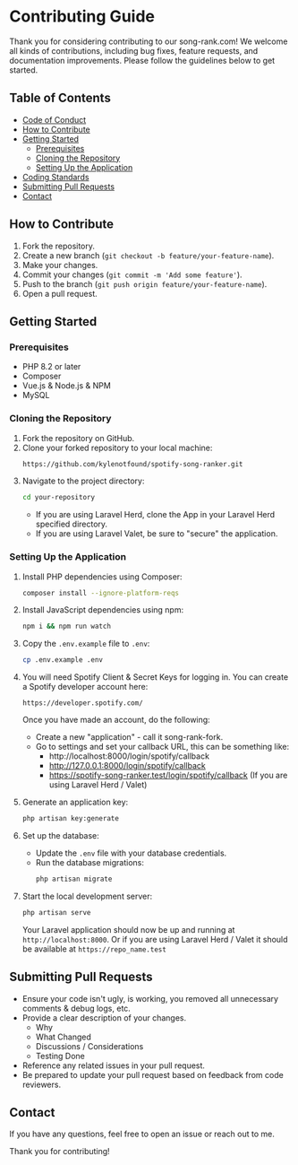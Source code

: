 # Contributing Guide

Thank you for considering contributing to our song-rank.com! We welcome all kinds of contributions, including bug fixes, feature requests, and documentation improvements. Please follow the guidelines below to get started.

## Table of Contents
- [Code of Conduct](#code-of-conduct)
- [How to Contribute](#how-to-contribute)
- [Getting Started](#getting-started)
  - [Prerequisites](#prerequisites)
  - [Cloning the Repository](#cloning-the-repository)
  - [Setting Up the Application](#setting-up-the-application)
- [Coding Standards](#coding-standards)
- [Submitting Pull Requests](#submitting-pull-requests)
- [Contact](#contact)


## How to Contribute
1. Fork the repository.
2. Create a new branch (`git checkout -b feature/your-feature-name`).
3. Make your changes.
4. Commit your changes (`git commit -m 'Add some feature'`).
5. Push to the branch (`git push origin feature/your-feature-name`).
6. Open a pull request.

## Getting Started

### Prerequisites
- PHP 8.2 or later
- Composer
- Vue.js & Node.js & NPM
- MySQL

### Cloning the Repository
1. Fork the repository on GitHub.
2. Clone your forked repository to your local machine:
    ```sh
    https://github.com/kylenotfound/spotify-song-ranker.git
    ```
3. Navigate to the project directory:
    ```sh
    cd your-repository
    ```
    - If you are using Laravel Herd, clone the App in your Laravel Herd specified directory. 
    - If you are using Laravel Valet, be sure to "secure" the application.

### Setting Up the Application
1. Install PHP dependencies using Composer:
    ```sh
    composer install --ignore-platform-reqs
    ```
2. Install JavaScript dependencies using npm:
    ```sh
    npm i && npm run watch
    ```
3. Copy the `.env.example` file to `.env`:
    ```sh
    cp .env.example .env
    ```
4. You will need Spotify Client & Secret Keys for logging in. You can create a Spotify developer account here: 
    ```
    https://developer.spotify.com/
    ```
    Once you have made an account, do the following:
    - Create a new "application" - call it song-rank-fork.
    - Go to settings and set your callback URL, this can be something like:
        - http://localhost:8000/login/spotify/callback
        - http://127.0.0.1:8000/login/spotify/callback
        - https://spotify-song-ranker.test/login/spotify/callback (If you are using Laravel Herd / Valet)

4. Generate an application key:
    ```sh
    php artisan key:generate
    ```
5. Set up the database:
    - Update the `.env` file with your database credentials.
    - Run the database migrations:
      ```sh
      php artisan migrate
      ```
7. Start the local development server:
    ```sh
    php artisan serve 
    ```
    Your Laravel application should now be up and running at `http://localhost:8000`.
    Or if you are using Laravel Herd / Valet it should be available at 
    ``` https://repo_name.test ```


## Submitting Pull Requests
- Ensure your code isn't ugly, is working, you removed all unnecessary comments & debug logs, etc.
- Provide a clear description of your changes.
    - Why
    - What Changed
    - Discussions / Considerations
    - Testing Done
- Reference any related issues in your pull request.
- Be prepared to update your pull request based on feedback from code reviewers.

## Contact
If you have any questions, feel free to open an issue or reach out to me.

Thank you for contributing!
